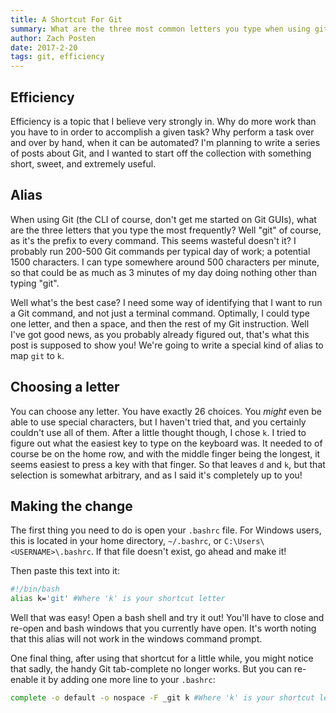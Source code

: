 ```yaml
---
title: A Shortcut For Git
summary: What are the three most common letters you type when using git?  'g-i-t'.  What if you could reduce that by two thirds?
author: Zach Posten
date: 2017-2-20
tags: git, efficiency
---
```


## Efficiency
Efficiency is a topic that I believe very strongly in.  Why do more work than you have to in order to accomplish a given task?  Why perform a task over and over by hand, when it can be automated? I'm planning to write a series of posts about Git, and I wanted to start off the collection with something short, sweet, and extremely useful.  

## Alias
When using Git (the CLI of course, don't get me started on Git GUIs), what are the three letters that you type the most frequently? Well "git" of course, as it's the prefix to every command.  This seems wasteful doesn't it?  I probably run 200-500 Git commands per typical day of work; a potential 1500 characters.  I can type somewhere around 500 characters per minute, so that could be as much as 3 minutes of my day doing nothing other than typing "git".  

Well what's the best case?  I need some way of identifying that I want to run a Git command, and not just a terminal command.  Optimally, I could type one letter, and then a space, and then the rest of my Git instruction.  Well I've got good news, as you probably already figured out, that's what this post is supposed to show you!  We're going to write a special kind of alias to map `git` to `k`.

## Choosing a letter
You can choose any letter.  You have exactly 26 choices.  You _might_ even be able to use special characters, but I haven't tried that, and you certainly couldn't use all of them.  After a little thought though, I chose `k`.  I tried to figure out what the easiest key to type on the keyboard was.  It needed to of course be on the home row, and with the middle finger being the longest, it seems easiest to press a key with that finger.  So that leaves `d` and `k`, but that selection is somewhat arbitrary, and as I said it's completely up to you!

## Making the change
The first thing you need to do is open your `.bashrc` file.  For Windows users, this is located in your home directory, `~/.bashrc`, or `C:\Users\<USERNAME>\.bashrc`.  If that file doesn't exist, go ahead and make it!

Then paste this text into it:
```bash
#!/bin/bash
alias k='git' #Where 'k' is your shortcut letter
```

Well that was easy!  Open a bash shell and try it out!  You'll have to close and re-open and bash windows that you currently have open.  It's worth noting that this alias will not work in the windows command prompt.

One final thing, after using that shortcut for a little while, you might notice that sadly, the handy Git tab-complete no longer works.  But you can re-enable it by adding one more line to your `.bashrc`:

```bash
complete -o default -o nospace -F _git k #Where 'k' is your shortcut letter
```
